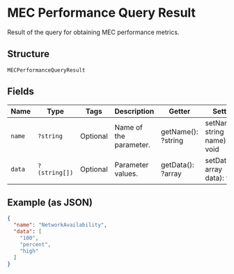 
# MEC Performance Query Result

Result of the query for obtaining MEC performance metrics.

## Structure

`MECPerformanceQueryResult`

## Fields

| Name | Type | Tags | Description | Getter | Setter |
|  --- | --- | --- | --- | --- | --- |
| `name` | `?string` | Optional | Name of the parameter. | getName(): ?string | setName(?string name): void |
| `data` | `?(string[])` | Optional | Parameter values. | getData(): ?array | setData(?array data): void |

## Example (as JSON)

```json
{
  "name": "NetworkAvailability",
  "data": [
    "100",
    "percent",
    "high"
  ]
}
```

